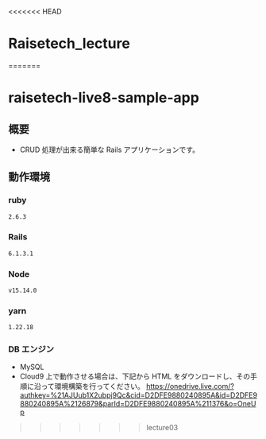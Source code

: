 <<<<<<< HEAD
# Raisetech_lecture
=======
# raisetech-live8-sample-app

## 概要

- CRUD 処理が出来る簡単な Rails アプリケーションです。

## 動作環境

### ruby

```bash
2.6.3
```

### Rails

```bash
6.1.3.1
```

### Node

```bash
v15.14.0
```

### yarn

```bash
1.22.18
```

### DB エンジン

- MySQL
- Cloud9 上で動作させる場合は、下記から HTML をダウンロードし、その手順に沿って環境構築を行ってください。
  https://onedrive.live.com/?authkey=%21AJUub1X2ubpj9Qc&cid=D2DFE9880240895A&id=D2DFE9880240895A%2126879&parId=D2DFE9880240895A%211376&o=OneUp
>>>>>>> lecture03
